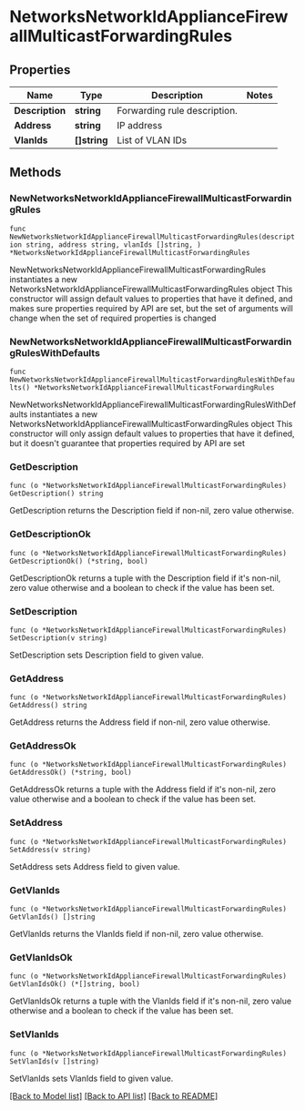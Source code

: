 # NetworksNetworkIdApplianceFirewallMulticastForwardingRules

## Properties

Name | Type | Description | Notes
------------ | ------------- | ------------- | -------------
**Description** | **string** | Forwarding rule description. | 
**Address** | **string** | IP address | 
**VlanIds** | **[]string** | List of VLAN IDs | 

## Methods

### NewNetworksNetworkIdApplianceFirewallMulticastForwardingRules

`func NewNetworksNetworkIdApplianceFirewallMulticastForwardingRules(description string, address string, vlanIds []string, ) *NetworksNetworkIdApplianceFirewallMulticastForwardingRules`

NewNetworksNetworkIdApplianceFirewallMulticastForwardingRules instantiates a new NetworksNetworkIdApplianceFirewallMulticastForwardingRules object
This constructor will assign default values to properties that have it defined,
and makes sure properties required by API are set, but the set of arguments
will change when the set of required properties is changed

### NewNetworksNetworkIdApplianceFirewallMulticastForwardingRulesWithDefaults

`func NewNetworksNetworkIdApplianceFirewallMulticastForwardingRulesWithDefaults() *NetworksNetworkIdApplianceFirewallMulticastForwardingRules`

NewNetworksNetworkIdApplianceFirewallMulticastForwardingRulesWithDefaults instantiates a new NetworksNetworkIdApplianceFirewallMulticastForwardingRules object
This constructor will only assign default values to properties that have it defined,
but it doesn't guarantee that properties required by API are set

### GetDescription

`func (o *NetworksNetworkIdApplianceFirewallMulticastForwardingRules) GetDescription() string`

GetDescription returns the Description field if non-nil, zero value otherwise.

### GetDescriptionOk

`func (o *NetworksNetworkIdApplianceFirewallMulticastForwardingRules) GetDescriptionOk() (*string, bool)`

GetDescriptionOk returns a tuple with the Description field if it's non-nil, zero value otherwise
and a boolean to check if the value has been set.

### SetDescription

`func (o *NetworksNetworkIdApplianceFirewallMulticastForwardingRules) SetDescription(v string)`

SetDescription sets Description field to given value.


### GetAddress

`func (o *NetworksNetworkIdApplianceFirewallMulticastForwardingRules) GetAddress() string`

GetAddress returns the Address field if non-nil, zero value otherwise.

### GetAddressOk

`func (o *NetworksNetworkIdApplianceFirewallMulticastForwardingRules) GetAddressOk() (*string, bool)`

GetAddressOk returns a tuple with the Address field if it's non-nil, zero value otherwise
and a boolean to check if the value has been set.

### SetAddress

`func (o *NetworksNetworkIdApplianceFirewallMulticastForwardingRules) SetAddress(v string)`

SetAddress sets Address field to given value.


### GetVlanIds

`func (o *NetworksNetworkIdApplianceFirewallMulticastForwardingRules) GetVlanIds() []string`

GetVlanIds returns the VlanIds field if non-nil, zero value otherwise.

### GetVlanIdsOk

`func (o *NetworksNetworkIdApplianceFirewallMulticastForwardingRules) GetVlanIdsOk() (*[]string, bool)`

GetVlanIdsOk returns a tuple with the VlanIds field if it's non-nil, zero value otherwise
and a boolean to check if the value has been set.

### SetVlanIds

`func (o *NetworksNetworkIdApplianceFirewallMulticastForwardingRules) SetVlanIds(v []string)`

SetVlanIds sets VlanIds field to given value.



[[Back to Model list]](../README.md#documentation-for-models) [[Back to API list]](../README.md#documentation-for-api-endpoints) [[Back to README]](../README.md)


